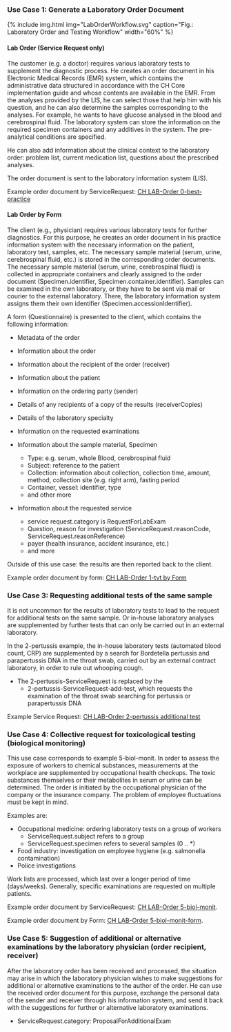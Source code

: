 <!-- markdownlint-disable MD001 MD033 MD041 -->
<!--
╭───────────────────── UC-english ──────────────────────────╮
│  UC-english is original, german and french are dependent  │
╰───────────────────────────────────────────────────────────╯
-->
### Use Case 1: Generate a Laboratory Order Document

{% include img.html img="LabOrderWorkflow.svg" caption="Fig.: Laboratory Order and Testing Workflow" width="60%" %}

#### Lab Order (Service Request only)

The customer (e.g. a doctor) requires various laboratory tests to supplement the diagnostic process. He creates an order document in his Electronic Medical Records (EMR) system, which contains the administrative data structured in accordance with the CH Core implementation guide and whose contents are available in the EMR. From the analyses provided by the LIS, he can select those that help him with his question, and he can also determine the samples corresponding to the analyses. For example, he wants to have glucose analysed in the blood and cerebrospinal fluid. The laboratory system can store the information on the required specimen containers and any additives in the system. The pre-analytical conditions are specified.

He can also add information about the clinical context to the laboratory order: problem list, current medication list, questions about the prescribed analyses.

The order document is sent to the laboratory information system (LIS).

Example order document by ServiceRequest: [CH LAB-Order 0-best-practice](Bundle-0-best-practice-document.html)

#### Lab Order by Form

The client (e.g., physician) requires various laboratory tests for further diagnostics. For this purpose, he creates an order document in his practice information system with the necessary information on the patient, laboratory test, samples, etc. The necessary sample material (serum, urine, cerebrospinal fluid, etc.) is stored in the corresponding order documents. The necessary sample material (serum, urine, cerebrospinal fluid) is collected in appropriate containers and clearly assigned to the order document (Specimen.identifier, Specimen.container.identifier). Samples can be examined in the own laboratory, or they have to be sent via mail or courier to the external laboratory. There, the laboratory information system assigns them their own identifier (Specimen.accessionIdentifier).

A form (Questionnaire) is presented to the client, which contains the following information:

* Metadata of the order
* Information about the order
* Information about the recipient of the order (receiver)
* Information about the patient
* Information on the ordering party (sender)
* Details of any recipients of a copy of the results (receiverCopies)
* Details of the laboratory specialty
* Information on the requested examinations

* Information about the sample material, Specimen
  * Type: e.g. serum, whole Blood, cerebrospinal fluid
  * Subject: reference to the patient
  * Collection: information about collection, collection time, amount, method, collection site (e.g. right arm), fasting period
  * Container, vessel: identifier, type
  * and other more

* Information about the requested service
  * service request.category is RequestForLabExam
  * Question, reason for investigation (ServiceRequest.reasonCode, ServiceRequest.reasonReference)
  * payer (health insurance, accident insurance, etc.)
  * and more

Outside of this use case: the results are then reported back to the client.

Example order document by form: [CH LAB-Order 1-tvt by Form](Bundle-1-tvt-document-with-sr-and-form.html)

### Use Case 3: Requesting additional tests of the same sample

It is not uncommon for the results of laboratory tests to lead to the request for additional tests on the same sample. Or in-house laboratory analyses are supplemented by further tests that can only be carried out in an external laboratory.

In the 2-pertussis example, the in-house laboratory tests (automated blood count, CRP) are supplemented by a search for Bordetella pertussis and parapertussis DNA in the throat swab, carried out by an external contract laboratory, in order to rule out whooping cough.

* The 2-pertussis-ServiceRequest is replaced by the
  * 2-pertussis-ServiceRequest-add-test, which requests the examination of the throat swab searching for pertussis or parapertussis DNA

Example Service Request: [CH LAB-Order 2-pertussis additional test](ServiceRequest-2-pertussis-service-request-add-test.html)

### Use Case 4: Collective request for toxicological testing (biological monitoring)

This use case corresponds to example 5-biol-monit. In order to assess the exposure of workers to chemical substances, measurements at the workplace are supplemented by occupational health checkups. The toxic substances themselves or their metabolites in serum or urine can be determined. The order is initiated by the occupational physician of the company or the insurance company. The problem of employee fluctuations must be kept in mind.

Examples are:

* Occupational medicine: ordering laboratory tests on a group of workers
  * ServiceRequest.subject refers to a group
  * ServiceRequest.specimen refers to several samples (0 .. *)
* Food industry: investigation on employee hygiene (e.g. salmonella contamination)
* Police investigations

Work lists are processed, which last over a longer period of time (days/weeks). Generally, specific examinations are requested on multiple patients.

Example order document by ServiceRequest: [CH LAB-Order 5-biol-monit](Bundle-5-biol-monit-document.html).

Example order document by Form: [CH LAB-Order 5-biol-monit-form](Bundle-5-biol-monit-document-by-form.html).

### Use Case 5: Suggestion of additional or alternative examinations by the laboratory physician (order recipient, receiver)

After the laboratory order has been received and processed, the situation may arise in which the laboratory physician wishes to make suggestions for additional or alternative examinations to the author of the order. He can use the received order document for this purpose, exchange the personal data of the sender and receiver through his information system, and send it back with the suggestions for further or alternative laboratory examinations.

* ServiceRequest.category: ProposalForAdditionalExam
